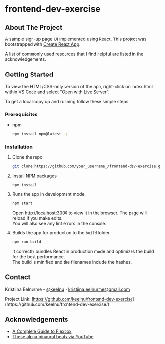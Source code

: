 # frontend-dev-exercise

<!-- ABOUT THE PROJECT -->
## About The Project

A sample sign-up page UI implemented using React. This project was bootstrapped with [Create React App](https://github.com/facebook/create-react-app).

A list of commonly used resources that I find helpful are listed in the acknowledgements.


<!-- GETTING STARTED -->
## Getting Started

To view the HTML/CSS-only version of the app, right-click on index.html within VS Code and select "Open with Live Server".

To get a local copy up and running follow these simple steps.

### Prerequisites

* npm
  ```sh
  npm install npm@latest -g
  ```

### Installation
 
1. Clone the repo
   ```sh
   git clone https://github.com/your_username_/frontend-dev-exercise.git
   ```
2. Install NPM packages
   ```sh
   npm install
   ```
3. Runs the app in development mode.
   ```sh
   npm start
   ```
   Open [http://localhost:3000](http://localhost:3000) to view it in the browser.
   The page will reload if you make edits.\
   You will also see any lint errors in the console.

4. Builds the app for production to the `build` folder.
   ```sh
   npm run build
   ```
   It correctly bundles React in production mode and optimizes the build for the best performance.\
   The build is minified and the filenames include the hashes.

<!-- CONTACT -->
## Contact

Kristiina Eelnurme - [@keelnu](https://twitter.com/keelnurme) - kristiina.eelnurme@gmail.com

Project Link: [https://github.com/keelnu/frontend-dev-exercise](https://github.com/keelnu/frontend-dev-exercise/)

<!-- ACKNOWLEDGEMENTS -->
## Acknowledgements
* [A Complete Guide to Flexbox](https://css-tricks.com/snippets/css/a-guide-to-flexbox/)
* [These alpha binaural beats via YouTube](https://www.youtube.com/watch?v=p2_zDvtPQ-g)
